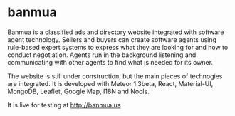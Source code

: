 # banmua

Banmua is a classified ads and directory website integrated with software agent technology.
Sellers and buyers can create software agents using rule-based expert systems to express
what they are looking for and how to conduct negotiation. Agents run in the background
listening and communicating with other agents to find what is needed for its owner.

The website is still under construction, but the main pieces of technogies are integrated.
It is developed with Meteor 1.3beta, React, Material-UI, MongoDB, Leaflet, Google Map, I18N 
and Nools.

It is live for testing at http://banmua.us